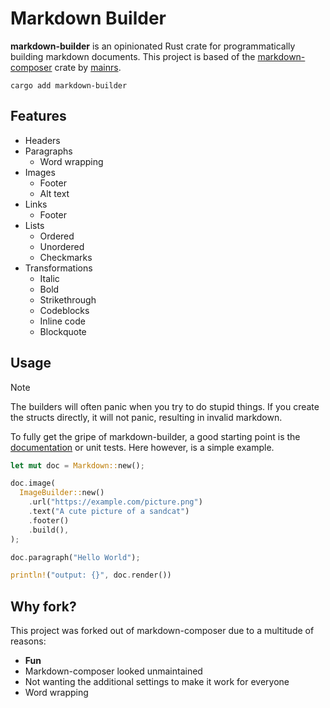 # Markdown Builder

**markdown-builder** is an opinionated Rust crate for programmatically building
markdown documents. This project is based of the [markdown-composer] crate by
[mainrs].

```shell
cargo add markdown-builder
```

## Features

- Headers
- Paragraphs
  - Word wrapping
- Images
  - Footer
  - Alt text
- Links
  - Footer
- Lists
  - Ordered
  - Unordered
  - Checkmarks
- Transformations
  - Italic
  - Bold
  - Strikethrough
  - Codeblocks
  - Inline code
  - Blockquote

## Usage

> [!NOTE]
> The builders will often panic when you try to do stupid things.
> If you create the structs directly, it will not panic, resulting in invalid markdown.

To fully get the gripe of markdown-builder, a good starting point is the
[documentation](https://docs.rs/markdown-builder/latest/markdown_builder/) or
unit tests. Here however, is a simple example.

```rust
let mut doc = Markdown::new();

doc.image(
  ImageBuilder::new()
    .url("https://example.com/picture.png")
    .text("A cute picture of a sandcat")
    .footer()
    .build(),
);

doc.paragraph("Hello World");

println!("output: {}", doc.render())
```

## Why fork?

This project was forked out of markdown-composer due to a multitude of reasons:

- **Fun**
- Markdown-composer looked unmaintained
- Not wanting the additional settings to make it work for everyone
- Word wrapping

[markdown-composer]: https://github.com/mainrs/markdown-composer-rs
[mainrs]: https://github.com/mainrs
